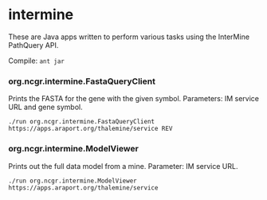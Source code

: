 # intermine
These are Java apps written to perform various tasks using the InterMine PathQuery API.

Compile: ```ant jar```

### org.ncgr.intermine.FastaQueryClient
Prints the FASTA for the gene with the given symbol. Parameters: IM service URL and gene symbol.

```./run org.ncgr.intermine.FastaQueryClient https://apps.araport.org/thalemine/service REV```

### org.ncgr.intermine.ModelViewer
Prints out the full data model from a mine. Parameter: IM service URL.

```./run org.ncgr.intermine.ModelViewer https://apps.araport.org/thalemine/service```
